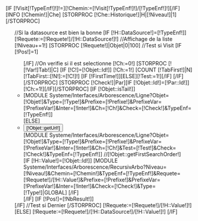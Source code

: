 <div class="Arborescence">
	[IF [!Visit[!TypeEnf!]!]!=][!Chemin:=[!Visit[!TypeEnf!]!]/[!TypeEnf!]!][/IF]
	[INFO [!Chemin!]|Che]
	[STORPROC [!Che::Historique!]|H|[!Niveau!]|1][/STORPROC]
    	<ul>
		//Si la datasource est bien la bonne
		[IF [!H::DataSource!]=[!TypeEnf!]]
			[!Requete:=[!Requete!]/[!H::DataSource!]!]
			//Affichage de la liste
			[!Niveau+=1!]
			[STORPROC [!Requete!]|Objet|0|100]
				//Test si Visit
				[IF [!Pos!]=1]<ul>[/IF]
				//On verifie si il est selectionne
				[!Ch:=0!]
				[STORPROC [![!Var!]Tab!]|C]
					[IF [!C!]=[!Objet::Id!]]
						[!Ch:=1!]
						[COUNT [!TabFirst!]|N]
						[!TabFirst::[!N!]:=[!C!]!]
						[IF [!FirstTime!]][ELSE][!Test:=1!][/IF]
					[/IF]
				[/STORPROC]
				[STORPROC [!Check!]|Par][IF [!Objet::Id!]=[!Par::Id!]][!Ch:=1!][/IF][/STORPROC]
				[IF [!Objet::isTail!]]
					<li [IF [!Pos!]=[!NbResult!]]class="ArboLast"[ELSE]class="ArboItem"[/IF]>
						<span style="" >
						[MODULE Systeme/Interfaces/Arborescence/Ligne?Objet=[!Objet!]&Type=[!Type!]&Prefixe=[!Prefixe!]&PrefixeVar=[!PrefixeVar!]&Inter=[!Inter!]&Ch=[!Ch!]&Check=[!Check!]&TypeEnf=[!TypeEnf!]]
						</span>
					</li>
				[ELSE]
					<li [IF [!Type!]!=Mini][IF [!Pos!]=[!NbResult!]]class="ArboExpandLast"[ELSE]class="ArboExpand"[/IF][ELSE][IF [!Pos!]=[!NbResult!]]class="ArboLast"[ELSE]class="ArboItem"[/IF][/IF]>
						<div class="Arborescence" >
							<input type="submit"  class="ArboNav" name="Visit[!TypeEnf!]" value="[!Objet::getUrl!]"/>
							<div class="ArborescenceTitre">
							[MODULE Systeme/Interfaces/Arborescence/Ligne?Objet=[!Objet!]&Type=[!Type!]&Prefixe=[!Prefixe!]&PrefixeVar=[!PrefixeVar!]&Inter=[!Inter!]&Ch=[!Ch!]&Test=[!Test!]&Check=[!Check!]&TypeEnf=[!TypeEnf!]]
							//[!Objet::getFirstSearchOrder!]
							</div>
							[IF [!H::Value!]=[!Objet::Id!]]
								[MODULE Systeme/Interfaces/Arborescence/RecursivArbo?Niveau=[!Niveau!]&Chemin=[!Chemin!]&TypeEnf=[!TypeEnf!]&Requete=[!Requete!]/[!H::Value!]&Prefixe=[!Prefixe!]&PrefixeVar=[!PrefixeVar!]&Inter=[!Inter!]&Check=[!Check!]&Type=[!Type!]|GLOBAL]
							[/IF]
						</div>
					</li>
				[/IF]
				[IF [!Pos!]=[!NbResult!]]</ul>[/IF]
				//Test si Dernier
			[/STORPROC]
			[!Requete:=[!Requete!]/[!H::Value!]!]			
		[ELSE]
			[!Requete:=[!Requete!]/[!H::DataSource!]/[!H::Value!]!]			
		[/IF]
	</ul>		
</div>
